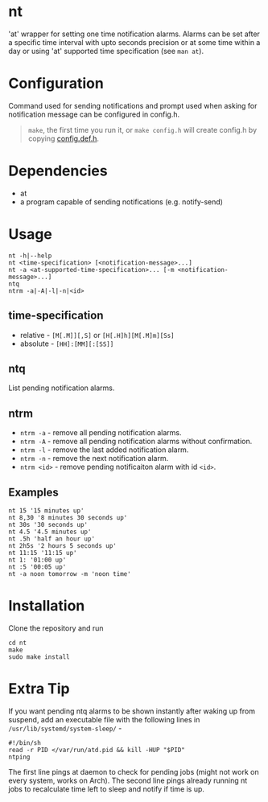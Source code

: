 # nt

'at' wrapper for setting one time notification alarms. Alarms can be set after
a specific time interval with upto seconds precision or at some time within a
day or using 'at' supported time specification (see `man at`).

# Configuration

Command used for sending notifications and prompt used when asking for
notification message can be configured in config.h.

> `make`, the first time you run it, or `make config.h` will create config.h by
> copying [config.def.h](config.def.h).

# Dependencies

* at
* a program capable of sending notifications (e.g. notify-send)

# Usage

```
nt -h|--help
nt <time-specification> [<notification-message>...]
nt -a <at-supported-time-specification>... [-m <notification-message>...]
ntq
ntrm -a|-A|-l|-n|<id>
```

## time-specification

* relative - `[M[.M]][,S]` or `[H[.H]h][M[.M]m][Ss]`
* absolute - `[HH]:[MM][:[SS]]`

## ntq

List pending notification alarms.

## ntrm

* `ntrm -a` - remove all pending notification alarms.
* `ntrm -A` - remove all pending notification alarms without confirmation.
* `ntrm -l` - remove the last added notification alarm.
* `ntrm -n` - remove the next notification alarm.
* `ntrm <id>` - remove pending notificaiton alarm with id `<id>`.

## Examples

```
nt 15 '15 minutes up'
nt 8,30 '8 minutes 30 seconds up'
nt 30s '30 seconds up'
nt 4.5 '4.5 minutes up'
nt .5h 'half an hour up'
nt 2h5s '2 hours 5 seconds up'
nt 11:15 '11:15 up'
nt 1: '01:00 up'
nt :5 '00:05 up'
nt -a noon tomorrow -m 'noon time'
```

# Installation

Clone the repository and run
```
cd nt
make
sudo make install
```

# Extra Tip

If you want pending ntq alarms to be shown instantly after waking up from
suspend, add an executable file with the following lines in
`/usr/lib/systemd/system-sleep/` -

```
#!/bin/sh
read -r PID </var/run/atd.pid && kill -HUP "$PID"
ntping
```

The first line pings at daemon to check for pending jobs (might not work on
every system, works on Arch). The second line pings already running nt jobs to
recalculate time left to sleep and notify if time is up.

